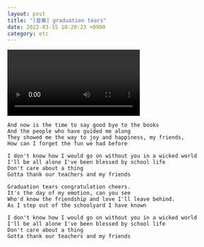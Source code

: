 ```yaml
---
layout: post
title: "[音樂] graduation tears"
date: 2022-03-15 10:20:23 +0900
category: etc
---
```


<div class="video-container">
    <video id="player" class="video-js vjs-default-skin vjs-big-play-centered" data-json="/public/json/graduation_tears.json"></video>
</div>

```
And now is the time to say good bye to the books
And the people who have guided me along
They showed me the way to joy and happiness, my friends,
How can I forget the fun we had before

I don't know how I would go on without you in a wicked world
I'll be all alone I've been blessed by school life
Don't care about a thing
Gotta thank our teachers and my friends

Graduation tears congratulation cheers.
It's the day of my emotion, can you see
Who'd know the friendship and love I'll leave behind.
As I step out of the schoolyard I have known

I don't know how I would go on without you in a wicked world
I'll be all alone I've been blessed by school life
Don't care about a thing
Gotta thank our teachers and my friends
```